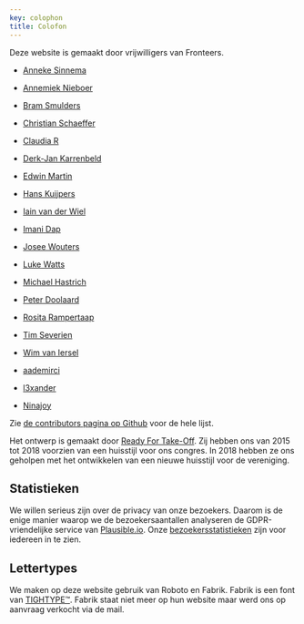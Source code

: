 ```yaml
---
key: colophon
title: Colofon
---
```


Deze website is gemaakt door vrijwilligers van Fronteers.

- [Anneke Sinnema](https://github.com/anneke)
- [Annemiek Nieboer](https://github.com/AnnemiekNieboer)
- [Bram Smulders](https://github.com/bramsmulders)
- [Christian Schaeffer](https://github.com/Schepp)
- [Claudia R](https://github.com/Mangamaui)
- [Derk-Jan Karrenbeld](https://github.com/SleeplessByte)
- [Edwin Martin](https://github.com/edwinm)
- [Hans Kuijpers](https://github.com/hans2103)
- [Iain van der Wiel](https://github.com/iainvdw)
- [Imani Dap](https://github.com/maniflames)
- [Josee Wouters](https://github.com/JoseeWouters)
- [Luke Watts](https://github.com/thisislawatts)
- [Michael Hastrich](https://github.com/michaelhastrich)
- [Peter Doolaard](https://github.com/peterdoolaard)
- [Rosita Rampertaap](https://github.com/Rosita311)
- [Tim Severien](https://github.com/timseverien)
- [Wim van Iersel](https://github.com/banaan666)

- [aademirci](https://github.com/aademirci)
- [l3xander](https://github.com/l3xander)
- [Ninajoy](https://github.com/Ninajoy)

Zie [de contributors pagina op Github](https://github.com/fronteers/website/graphs/contributors) voor de hele lijst.

Het ontwerp is gemaakt door [Ready For Take-Off](https://rfto.nl/). Zij hebben ons van 2015 tot 2018 voorzien van een huisstijl voor ons congres. In 2018 hebben ze ons geholpen met het ontwikkelen van een nieuwe huisstijl voor de vereniging.

## Statistieken

We willen serieus zijn over de privacy van onze bezoekers. Daarom is de enige manier waarop we de bezoekersaantallen analyseren de GDPR-vriendelijke service van [Plausible.io](https://plausible.io/). Onze [bezoekersstatistieken](https://plausible.io/fronteers.nl) zijn voor iedereen in te zien.

## Lettertypes

We maken op deze website gebruik van Roboto en Fabrik. Fabrik is een font van [TIGHTYPE™](https://tightype.com/). Fabrik staat niet meer op hun website maar werd ons op aanvraag verkocht via de mail.
